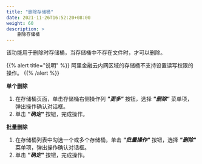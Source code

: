 ```yaml
---
title: "删除存储桶"
date: 2021-11-26T16:52:20+08:00
weight: 60
description: >
    删除存储桶
---
```


该功能用于删除时存储桶，当存储桶中不存在文件时，才可以删除。

{{% alert title="说明" %}}
阿里金融云内网区域的存储桶不支持设置读写权限的操作。
{{% /alert %}}

**单个删除**

1. 在存储桶页面，单击存储桶右侧操作列 **_"更多"_** 按钮，选择 **_"删除"_** 菜单项，弹出操作确认对话框。
2. 单击 **_"确定"_** 按钮，完成操作。

**批量删除**

1. 在存储桶列表中勾选一个或多个存储桶，单击 **_"批量操作"_** 按钮，选择 **_"删除"_** 菜单项，弹出操作确认对话框。
2. 单击 **_"确定"_** 按钮，完成操作。